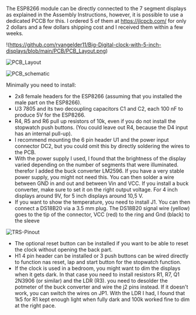 The ESP8266 module can be directly connected to the 7 segment displays as explained in the Assembly Instructions, however, it is possible to use a dedicated PCCB for this. I ordered 5 of them at <https://jlcpcb.com/> for only 2 dollars and a few dollars shipping cost and I received them within a few weeks.

!(https://github.com/rvangelder11/Big-Digital-clock-with-5-inch-displays/blob/main/PCB/PCB_Layout.png)

![PCB_Layout](https://github.com/rvangelder11/Big-Digital-clock-with-5-inch-displays/assets/90907092/15401b4d-0a4d-47fe-b95f-9bd33685a60c)

![PCB_schematic](https://github.com/rvangelder11/Big-Digital-clock-with-5-inch-displays/assets/90907092/71ff3739-09f3-4bc6-8d87-62c646b21d53)

Minimally you need to install:
- 2x8 female headers for the ESP8266 (assuming that you installed the male part on the ESP8266).
- U3 7805 and its two decoupling capacitors C1 and C2, each 100 nF to produce 5V for the ESP8266.
- R4, R5 and R6 pull up resistors of 10k, even if you do not install the stopwatch push buttons. (You could leave out R4, because the D4 input has an internal pull-up).
- I recommend mounting the 6 pin header U1 and the power input connector DC2, but you could omit this by directly soldering the wires to the PCB.
- With the power supply I used, I found that the brightness of the display varied depending on the number of segments that were illuminated. therefor I added the buck converter LM2596. If you have a very stable power supply, you might not need this. You can then solder a wire between GND in and out and between Vin and VCC. If you install a buck converter, make sure to set it on the right output voltage. For 4 inch displays around 9V, for 5 inch displays around 10,5 V.
- If you want to show the temperature, you need to install J1. You can then connect a DS18B20 via a 3.5 mm plug. The DS18B20 signal wire (yellow) goes to the tip of the connector, VCC (red) to the ring and Gnd (black) to the sleeve
  
![TRS-Pinout](https://github.com/rvangelder11/Big-Digital-clock-with-5-inch-displays/assets/90907092/004c4dec-6084-4cdd-8022-9772c7394c51)

- The optional reset button can be installed if you want to be able to reset the clock without opening the back part.
- H1 4 pin header can be installed or 3 push buttons can be wired directly to function nas reset, lap and start button for the stopwatch function.
- If the clock is used in a bedroom, you might want to dim the displays when it gets dark. In that case you need to install resistors R1, R7, Q1 2N3906 (or similar) and the LDR (R3). you need to desolder the potmeter of the buck converter and wire the j2 pins instead. If it doesn't work, you can switch the wires on JP1. With the LDR I had, I found that 1k5 for R1 kept enough light when fully dark and 100k worked fine to dim at the right pace.
